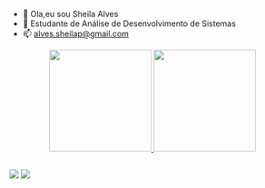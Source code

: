 - 👋 Ola,eu sou Sheila Alves
- 🌱 Estudante de Análise de Desenvolvimento de Sistemas 
- 📫 alves.sheilap@gmail.com

<!---
sheilalvesp/sheilalvesp is a ✨ special ✨ repository because its `README.md` (this file) appears on your GitHub profile.
You can click the Preview link to take a look at your changes.
--->

<div align="center">
  <a href="https://github.com/sheilalvesp">
  <img height="180em" src="https://github-readme-stats.vercel.app/api?username=sheilalvesp&show_icons=true&theme=dracula&include_all_commits=true&count_private=true"/>
  <img height="180em" src="https://github-readme-stats.vercel.app/api/top-langs/?username=sheilalvesp&layout=compact&langs_count=7&theme=dracula"/>
</div>

##


<a 
href = "mailto:alves.sheila@gmail.com"><img src="https://img.shields.io/badge/-Gmail-%23333?style=for-the-badge&logo=gmail&logoColor=white" target="_blank"></a>
<a 
href="https://www.linkedin.com/in/sheila-pinheiro-55603b178" target="_blank"><img src="https://img.shields.io/badge/-LinkedIn-%230077B5?style=for-the-badge&logo=linkedin&logoColor=white" target="_blank"></a> 

 
 
